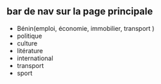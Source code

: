 ## bar de nav sur la page principale 
- Bénin(emploi, économie, immobilier, transport )
- politique
- culture
- litérature 
- international
- transport
- sport 
